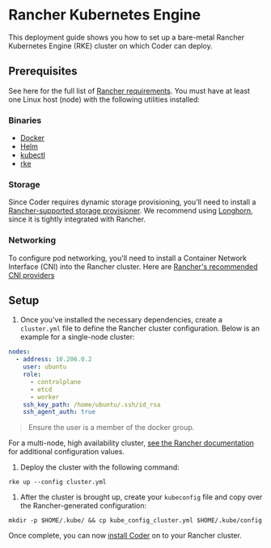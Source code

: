 # Rancher Kubernetes Engine

This deployment guide shows you how to set up a bare-metal Rancher Kubernetes
Engine (RKE) cluster on which Coder can deploy.

## Prerequisites

See here for the full list of
[Rancher requirements](https://rancher.com/docs/rke/latest/en/os/). You must
have at least one Linux host (node) with the following utilities installed:

### Binaries

- [Docker](https://docs.docker.com/engine/install/)
- [Helm](https://helm.sh/docs/intro/install/)
- [kubectl](https://kubernetes.io/docs/tasks/tools/#kubectl)
- [rke](https://rancher.com/docs/rke/latest/en/installation/)

### Storage

Since Coder requires dynamic storage provisioning, you'll need to install a
[Rancher-supported storage provisioner](https://rancher.com/docs/rancher/v2.6/en/cluster-admin/volumes-and-storage/provisioning-new-storage/#prerequisites).
We recommend using [Longhorn](https://longhorn.io/), since it is tightly
integrated with Rancher.

### Networking

To configure pod networking, you'll need to install a Container Network
Interface (CNI) into the Rancher cluster. Here are
[Rancher's recommended CNI providers](https://rancher.com/docs/rancher/v2.6/en/faq/networking/cni-providers/)

## Setup

1. Once you've installed the necessary dependencies, create a `cluster.yml` file
   to define the Rancher cluster configuration. Below is an example for a
   single-node cluster:

```yaml
nodes:
  - address: 10.206.0.2
    user: ubuntu
    role:
      - controlplane
      - etcd
      - worker
    ssh_key_path: /home/ubuntu/.ssh/id_rsa
    ssh_agent_auth: true
```

> Ensure the user is a member of the docker group.

For a multi-node, high availability cluster,
[see the Rancher documentation](https://rancher.com/docs/rke/latest/en/example-yamls/)
for additional configuration values.

1. Deploy the cluster with the following command:

```console
rke up --config cluster.yml
```

1. After the cluster is brought up, create your `kubeconfig` file and copy over
   the Rancher-generated configuration:

```console
mkdir -p $HOME/.kube/ && cp kube_config_cluster.yml $HOME/.kube/config
```

Once complete, you can now [install Coder](../installation.md) on to your
Rancher cluster.

